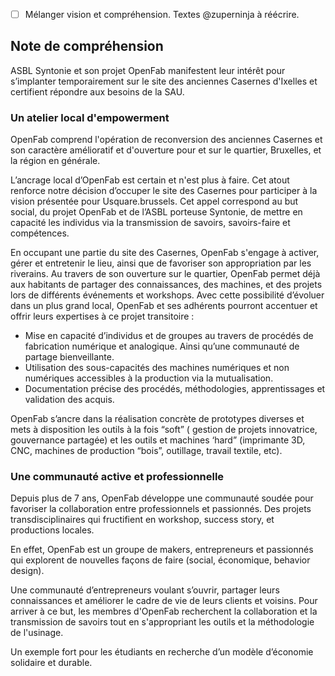 - [ ] Mélanger vision et compréhension. Textes @zuperninja à réécrire.

## Note de compréhension

ASBL Syntonie et son projet OpenFab manifestent leur intérêt pour s’implanter temporairement sur le site des anciennes Casernes d'Ixelles et certifient répondre aux besoins de la SAU.

### Un atelier local d'empowerment

OpenFab comprend l'opération de reconversion des anciennes Casernes et son caractère amélioratif et d'ouverture pour et sur le quartier, Bruxelles, et la région en générale.

L’ancrage local d’OpenFab est certain et n'est plus à faire. Cet atout renforce notre décision d’occuper le site des Casernes pour participer à la vision présentée pour Usquare.brussels. Cet appel correspond au but social, du projet OpenFab et de l’ASBL porteuse Syntonie, de mettre en capacité les individus via la transmission de savoirs, savoirs-faire et compétences.

En occupant une partie du site des Casernes, OpenFab s'engage à activer, gérer et entretenir le lieu, ainsi que de favoriser son appropriation par les riverains. Au travers de son ouverture sur le quartier, OpenFab permet déjà aux habitants de partager des connaissances, des machines, et des projets lors de différents événements et workshops. Avec cette possibilité d’évoluer dans un plus grand local, OpenFab et ses adhérents pourront accentuer et offrir leurs expertises à ce projet transitoire :

- Mise en capacité d’individus et de groupes au travers de procédés de fabrication numérique et analogique. Ainsi qu’une communauté de partage bienveillante.
- Utilisation des sous-capacités des machines numériques et non numériques accessibles à la production via la mutualisation.
- Documentation précise des procédés, méthodologies, apprentissages et validation des acquis.


OpenFab s’ancre dans la réalisation concrète de prototypes diverses et mets à disposition les outils à la fois “soft” ( gestion de projets innovatrice, gouvernance partagée) et les outils et machines ‘hard” (imprimante 3D, CNC, machines de production “bois”, outillage, travail textile, etc).

### Une communauté active et professionnelle

Depuis plus de 7 ans, OpenFab développe une communauté soudée pour favoriser la collaboration entre professionnels et passionnés. Des projets transdisciplinaires qui fructifient en workshop, success story, et productions locales.

En effet, OpenFab est un groupe de makers, entrepreneurs et passionnés qui explorent de nouvelles façons de faire (social, économique, behavior design).

Une communauté d’entrepreneurs voulant s’ouvrir, partager leurs connaissances et améliorer le cadre de vie de leurs clients et voisins. Pour arriver à ce but, les membres d'OpenFab recherchent la collaboration et la transmission de savoirs tout en s'appropriant les outils et la méthodologie de l'usinage.


Un exemple fort pour les étudiants en recherche d’un modèle d’économie solidaire et durable.
